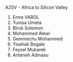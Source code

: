 A2SV - Africa to Silicon Valley

1. Emre VAROL
2. Tumsa Umeta
3. Biruk Solomon
4. Mohammed Alewi
5. Gemmechu Mohammed
6. Yisehak Bogale
7. Feysel Mubarek
8. Anteneh Admasu
